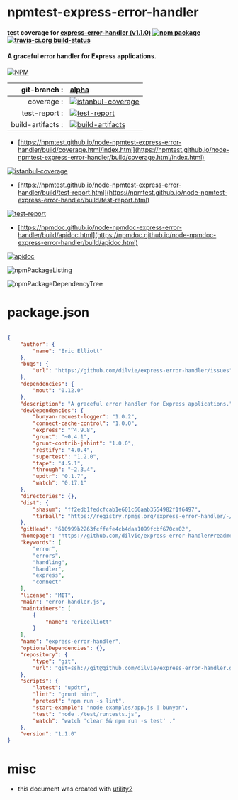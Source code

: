 # npmtest-express-error-handler

#### test coverage for  [express-error-handler (v1.1.0)](https://github.com/dilvie/express-error-handler#readme)  [![npm package](https://img.shields.io/npm/v/npmtest-express-error-handler.svg?style=flat-square)](https://www.npmjs.org/package/npmtest-express-error-handler) [![travis-ci.org build-status](https://api.travis-ci.org/npmtest/node-npmtest-express-error-handler.svg)](https://travis-ci.org/npmtest/node-npmtest-express-error-handler)

#### A graceful error handler for Express applications.

[![NPM](https://nodei.co/npm/express-error-handler.png?downloads=true&downloadRank=true&stars=true)](https://www.npmjs.com/package/express-error-handler)

| git-branch : | [alpha](https://github.com/npmtest/node-npmtest-express-error-handler/tree/alpha)|
|--:|:--|
| coverage : | [![istanbul-coverage](https://npmtest.github.io/node-npmtest-express-error-handler/build/coverage.badge.svg)](https://npmtest.github.io/node-npmtest-express-error-handler/build/coverage.html/index.html)|
| test-report : | [![test-report](https://npmtest.github.io/node-npmtest-express-error-handler/build/test-report.badge.svg)](https://npmtest.github.io/node-npmtest-express-error-handler/build/test-report.html)|
| build-artifacts : | [![build-artifacts](https://npmtest.github.io/node-npmtest-express-error-handler/glyphicons_144_folder_open.png)](https://github.com/npmtest/node-npmtest-express-error-handler/tree/gh-pages/build)|

- [https://npmtest.github.io/node-npmtest-express-error-handler/build/coverage.html/index.html](https://npmtest.github.io/node-npmtest-express-error-handler/build/coverage.html/index.html)

[![istanbul-coverage](https://npmtest.github.io/node-npmtest-express-error-handler/build/screenCapture.buildCi.browser.%252Ftmp%252Fbuild%252Fcoverage.lib.html.png)](https://npmtest.github.io/node-npmtest-express-error-handler/build/coverage.html/index.html)

- [https://npmtest.github.io/node-npmtest-express-error-handler/build/test-report.html](https://npmtest.github.io/node-npmtest-express-error-handler/build/test-report.html)

[![test-report](https://npmtest.github.io/node-npmtest-express-error-handler/build/screenCapture.buildCi.browser.%252Ftmp%252Fbuild%252Ftest-report.html.png)](https://npmtest.github.io/node-npmtest-express-error-handler/build/test-report.html)

- [https://npmdoc.github.io/node-npmdoc-express-error-handler/build/apidoc.html](https://npmdoc.github.io/node-npmdoc-express-error-handler/build/apidoc.html)

[![apidoc](https://npmdoc.github.io/node-npmdoc-express-error-handler/build/screenCapture.buildCi.browser.%252Ftmp%252Fbuild%252Fapidoc.html.png)](https://npmdoc.github.io/node-npmdoc-express-error-handler/build/apidoc.html)

![npmPackageListing](https://npmtest.github.io/node-npmtest-express-error-handler/build/screenCapture.npmPackageListing.svg)

![npmPackageDependencyTree](https://npmtest.github.io/node-npmtest-express-error-handler/build/screenCapture.npmPackageDependencyTree.svg)



# package.json

```json

{
    "author": {
        "name": "Eric Elliott"
    },
    "bugs": {
        "url": "https://github.com/dilvie/express-error-handler/issues"
    },
    "dependencies": {
        "mout": "0.12.0"
    },
    "description": "A graceful error handler for Express applications.",
    "devDependencies": {
        "bunyan-request-logger": "1.0.2",
        "connect-cache-control": "1.0.0",
        "express": "^4.9.8",
        "grunt": "~0.4.1",
        "grunt-contrib-jshint": "1.0.0",
        "restify": "4.0.4",
        "supertest": "1.2.0",
        "tape": "4.5.1",
        "through": "~2.3.4",
        "updtr": "0.1.7",
        "watch": "0.17.1"
    },
    "directories": {},
    "dist": {
        "shasum": "ff2edb1fedcfcab1e601c60aab3554982f1f6497",
        "tarball": "https://registry.npmjs.org/express-error-handler/-/express-error-handler-1.1.0.tgz"
    },
    "gitHead": "610999b2263fcffefe4cb4daa1099fcbf670ca02",
    "homepage": "https://github.com/dilvie/express-error-handler#readme",
    "keywords": [
        "error",
        "errors",
        "handling",
        "handler",
        "express",
        "connect"
    ],
    "license": "MIT",
    "main": "error-handler.js",
    "maintainers": [
        {
            "name": "ericelliott"
        }
    ],
    "name": "express-error-handler",
    "optionalDependencies": {},
    "repository": {
        "type": "git",
        "url": "git+ssh://git@github.com/dilvie/express-error-handler.git"
    },
    "scripts": {
        "latest": "updtr",
        "lint": "grunt hint",
        "pretest": "npm run -s lint",
        "start-example": "node examples/app.js | bunyan",
        "test": "node ./test/runtests.js",
        "watch": "watch 'clear && npm run -s test' ."
    },
    "version": "1.1.0"
}
```



# misc
- this document was created with [utility2](https://github.com/kaizhu256/node-utility2)
